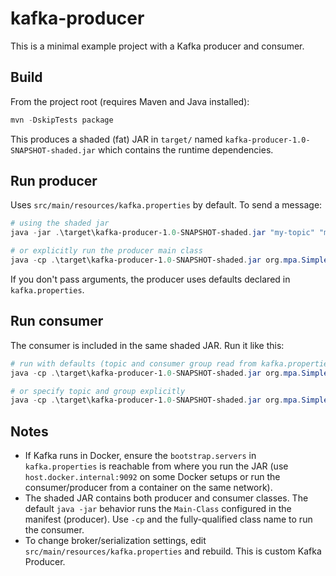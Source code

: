 # kafka-producer

This is a minimal example project with a Kafka producer and consumer.

## Build

From the project root (requires Maven and Java installed):

```powershell
mvn -DskipTests package
```

This produces a shaded (fat) JAR in `target/` named `kafka-producer-1.0-SNAPSHOT-shaded.jar` which contains the runtime dependencies.

## Run producer

Uses `src/main/resources/kafka.properties` by default. To send a message:

```powershell
# using the shaded jar
java -jar .\target\kafka-producer-1.0-SNAPSHOT-shaded.jar "my-topic" "my-key" "Hello from Java!"

# or explicitly run the producer main class
java -cp .\target\kafka-producer-1.0-SNAPSHOT-shaded.jar org.mpa.SimpleKafkaProducer "my-topic" "my-key" "Hello from Java!"
```

If you don't pass arguments, the producer uses defaults declared in `kafka.properties`.

## Run consumer

The consumer is included in the same shaded JAR. Run it like this:

```powershell
# run with defaults (topic and consumer group read from kafka.properties)
java -cp .\target\kafka-producer-1.0-SNAPSHOT-shaded.jar org.mpa.SimpleKafkaConsumer

# or specify topic and group explicitly
java -cp .\target\kafka-producer-1.0-SNAPSHOT-shaded.jar org.mpa.SimpleKafkaConsumer "my-topic" "my-group"
```

## Notes

- If Kafka runs in Docker, ensure the `bootstrap.servers` in `kafka.properties` is reachable from where you run the JAR (use `host.docker.internal:9092` on some Docker setups or run the consumer/producer from a container on the same network).
- The shaded JAR contains both producer and consumer classes. The default `java -jar` behavior runs the `Main-Class` configured in the manifest (producer). Use `-cp` and the fully-qualified class name to run the consumer.
- To change broker/serialization settings, edit `src/main/resources/kafka.properties` and rebuild.
This is custom Kafka Producer.
